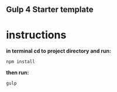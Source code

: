 ## Gulp 4 Starter template

# instructions

__in terminal cd to project directory and run:__

```
npm install
```

__then run:__

```
gulp
```
